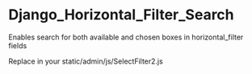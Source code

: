 # Django_Horizontal_Filter_Search
Enables search for both available and chosen boxes in horizontal_filter fields


Replace in your static/admin/js/SelectFilter2.js

